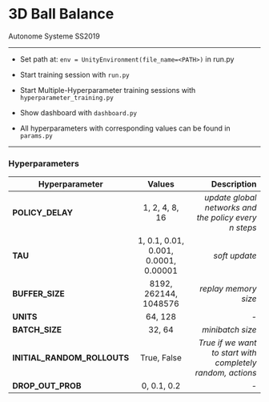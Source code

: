 # 3D Ball Balance
Autonome Systeme SS2019
___

- Set path at: `env = UnityEnvironment(file_name=<PATH>)` in run.py

- Start training session with `run.py`

- Start Multiple-Hyperparameter training sessions with `hyperparameter_training.py`

- Show dashboard with `dashboard.py`

- All hyperparameters with corresponding values can be found in `params.py`

___

### Hyperparameters

| Hyperparameter| Values| Description  |
| ------------- |:-------------:| -----:|
|**POLICY_DELAY**| 1, 2, 4, 8, 16 | _update global networks  and the policy every n steps_ |
| **TAU**| 1, 0.1, 0.01, 0.001, 0.0001, 0.00001| _soft update_ |
| **BUFFER_SIZE**| 8192, 262144, 1048576| _replay memory size_ |
| **UNITS**| 64, 128| _-_ |
| **BATCH_SIZE**| 32, 64| _minibatch size_ |
| **INITIAL_RANDOM_ROLLOUTS**| True, False| _True if we want to start with completely random, actions_ |
| **DROP_OUT_PROB**| 0, 0.1, 0.2| _-_ |


